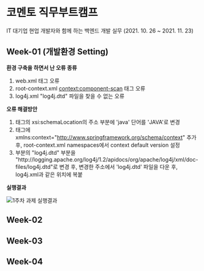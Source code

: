 # 코멘토 직무부트캠프
IT 대기업 현업 개발자와 함께 하는 백엔드 개발 실무 (2021. 10. 26 ~ 2021. 11. 23)

## Week-01 (개발환경 Setting)

**환경 구축을 하면서 난 오류 종류**
1. web.xml <web-app> 태그 오류
2. root-context.xml <context:component-scan> 태그 오류
3. log4j.xml "log4j.dtd" 파일을 찾을 수 없는 오류
  
**오류 해결방안**   
1. <web-app> 태그의 xsi:schemaLocation의 주소 부분에 'java' 단어를 'JAVA'로 변경
2. <beans> 태그에 xmlns:context="http://www.springframework.org/schema/context" 추가 후, root-context.xml namespaces에서 context default version 설정
3. <!DOCTYPE> 부분의 "log4j.dtd" 부분을 "http://logging.apache.org/log4j/1.2/apidocs/org/apache/log4j/xml/doc-files/log4j.dtd"로 변경 후, 변경한 주소에서 'log4j.dtd' 파일을 다운 후, log4j.xml과 같은 위치에 복붙

**실행결과**  
  
![1주차 과제 실행결과](https://user-images.githubusercontent.com/77434165/139442240-eda63ebb-3846-4a76-ace4-bd5ca501d369.png)
  
## Week-02


## Week-03


## Week-04

